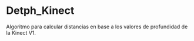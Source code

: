 # Detph_Kinect
Algoritmo para calcular distancias en base a los valores de profundidad de la Kinect V1.